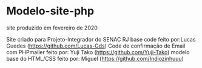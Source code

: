 # Modelo-site-php
site produzido em fevereiro de 2020

Site criado para Projeto-Integrador do SENAC RJ
base code feito por:Lucas Guedes (https://github.com/Lucas-Gds)
Code de confirmação de Email com PHPmailer feito por: Yuji Tako (https://github.com/Yuji-Tako)
modelo base do HTML/CSS feito por: Miguel (https://github.com/Indiozinhuuu)
